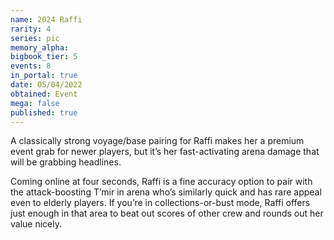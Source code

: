 ```yaml
---
name: 2024 Raffi
rarity: 4
series: pic
memory_alpha:
bigbook_tier: 5
events: 8
in_portal: true
date: 05/04/2022
obtained: Event
mega: false
published: true
---
```


A classically strong voyage/base pairing for Raffi makes her a premium event grab for newer players, but it’s her fast-activating arena damage that will be grabbing headlines.

Coming online at four seconds, Raffi is a fine accuracy option to pair with the attack-boosting T’mir in arena who’s similarly quick and has rare appeal even to elderly players. If you’re in collections-or-bust mode, Raffi offers just enough in that area to beat out scores of other crew and rounds out her value nicely.
